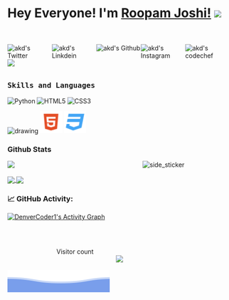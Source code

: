 # Hey Everyone! I'm [Roopam Joshi!](https://github.com/roopam-joshi-au17) <img src="https://github.com/himanshusharma89/himanshusharma89/blob/master/Hi.gif" width="25px">
<br><br>
<a href="https://twitter.com/amandewatnitrr">
  <img align="left" alt="akd's Twitter" width="100px" src="https://img.shields.io/badge/Twitter-1DA1F2?style=for-the-badge&logo=Twitter&logoColor=white" />
</a>
<a href="https://www.linkedin.com/in/aman-kumar-dewangan-akd13o1/">
  <img align="left" alt="akd's Linkdein" width="100px" src="https://img.shields.io/badge/Linkedin-0A66C2?style=for-the-badge&logo=Linkedin&logoColor=white" />
</a>
<a href="https://github.com/amandewatnitrr">
  <img align="left" alt="akd's Github" width="100px" src="https://img.shields.io/badge/Github-181717?style=for-the-badge&logo=Github&logoColor=white" />
</a>
<a href="https://www.instagram.com/akd_beast_slayer/">
  <img align="left" alt="akd's Instagram" width="100px" src="https://img.shields.io/badge/Instagram-E4405F?style=for-the-badge&logo=instagram&logoColor=white" />
</a>
<a href="mailto:amandewatnitrr@gmail.com">
  <img align="left" alt="akd's codechef" width="70px" src="https://img.shields.io/badge/Gmail-EA4335?style=for-the-badge&logo=Gmail&logoColor=white" />
</a>
<br><br>
![](https://github.com/amandewatnitrr/amandewatnitrr/blob/main/header_.png)

##
<h3><b><samp>Skills and Languages</samp></b></h3>

![Python](https://img.shields.io/badge/Python-3776AB?style=flat-square&logo=Python&logoColor=white)
![HTML5](https://img.shields.io/badge/HTML5-E34F26?style=flat-square&logo=HTML5&logoColor=white)
![CSS3](https://img.shields.io/badge/CSS3-1572B6?style=flat-square&logo=CSS3&logoColor=white)

<span>
<img src="https://github.com/amandewatnitrr/amandewatnitrr/blob/main/imgs/python-5.svg" alt="drawing" width="50"/>
<img src="https://github.com/amandewatnitrr/amandewatnitrr/blob/main/imgs/html.svg" alt="drawing" width="50"/>
<img src="https://github.com/amandewatnitrr/amandewatnitrr/blob/main/imgs/css.svg" alt="drawing" width="50"/>
</span>
    

    
### Github Stats

  <img align="right" width=200px height=200px alt="side_sticker" src="https://media.giphy.com/media/TEnXkcsHrP4YedChhA/giphy.gif" />

 <a align="left" ><img src="https://github-readme-streak-stats.herokuapp.com/?user=roopam-joshi-au17&theme=radical&hide"  /></a>
  
<a href="https://github.com/roopam-joshi-au17/github-readme-stats">
  <img align="center" src="https://github-readme-stats.vercel.app/api/top-langs/?username=roopam-joshi-au17&theme=radical&hide" />
</a>
<a href="https://github.com/roopam-joshi-au17/github-readme-stats">
  <img align="center" src="https://github-readme-stats.vercel.app/api?username=roopam-joshi-au17&show_icons=true&theme=radical&line_height=27%22%20alt=%22Abhishek%27s%20github%20stats" />
</a>
<br>
  

### 📈 GitHub Activity:
  <a href="https://github.com/roopam-joshi-au17/github-readme-activity-graph"><img alt="DenverCoder1's Activity Graph" src="https://activity-graph.herokuapp.com/graph?username=roopam-joshi-au17&bg_color=1F222E&color=F8D866&line=F85D7F&point=FFFFFF&hide_border=true" /></a>



<br>  

##
<p align="center"> 
  Visitor count<br>
  <img src="https://profile-counter.glitch.me/roopam-joshi-au17/count.svg" />
</p>
  
![](https://github.com/amandewatnitrr/amandewatnitrr/blob/main/imgs/bottom_header.svg)
